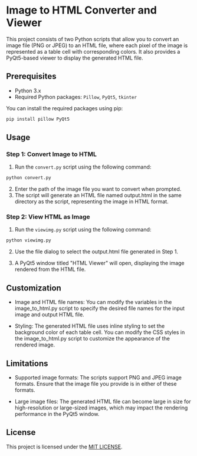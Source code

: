 # Image to HTML Converter and Viewer

This project consists of two Python scripts that allow you to convert an image file (PNG or JPEG) to an HTML file, where each pixel of the image is represented as a table cell with corresponding colors. It also provides a PyQt5-based viewer to display the generated HTML file.

## Prerequisites

- Python 3.x
- Required Python packages: `Pillow`, `PyQt5`, `tkinter`

You can install the required packages using pip:

```bash
pip install pillow PyQt5
```

## Usage
### Step 1: Convert Image to HTML
1. Run the `convert.py` script using the following command:
```bash
python convert.py
```
2. Enter the path of the image file you want to convert when prompted.
3. The script will generate an HTML file named output.html in the same directory as the script, representing the image in HTML format.

### Step 2: View HTML as Image
1. Run the `viewimg.py` script using the following command:

```bash
python viewimg.py
```

2. Use the file dialog to select the output.html file generated in Step 1.

3. A PyQt5 window titled "HTML Viewer" will open, displaying the image rendered from the HTML file.

## Customization
- Image and HTML file names: You can modify the variables in the image_to_html.py script to specify the desired file names for the input image and output HTML file.

- Styling: The generated HTML file uses inline styling to set the background color of each table cell. You can modify the CSS styles in the image_to_html.py script to customize the appearance of the rendered image.

## Limitations
- Supported image formats: The scripts support PNG and JPEG image formats. Ensure that the image file you provide is in either of these formats.

- Large image files: The generated HTML file can become large in size for high-resolution or large-sized images, which may impact the rendering performance in the PyQt5 window.

## License
This project is licensed under the [MIT LICENSE](LICENSE).
